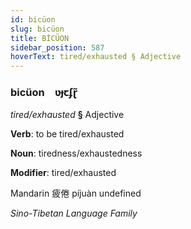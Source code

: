 ```yaml
---
id: bicüon
slug: bicüon
title: BİCÜON
sidebar_position: 587
hoverText: tired/exhausted § Adjective
---
```


### bicüon&emsp;<span kind="abugida">ʋɟꞇʄɽ̃</span>

*tired/exhausted* **§** Adjective

**Verb**: to be tired/exhausted

**Noun**: tiredness/exhaustedness

**Modifier**: tired/exhausted

Mandarin 疲倦 píjuàn undefined

*Sino-Tibetan Language Family*